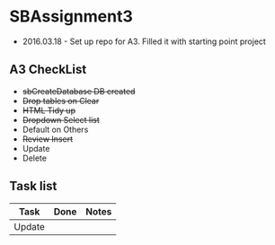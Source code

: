 # SBAssignment3

- 2016.03.18 - Set up repo for A3. Filled it with starting point project 

## A3 CheckList

- ~~sbCreateDatabase DB created~~ 
- ~~Drop tables on Clear~~
- ~~HTML Tidy up~~
- ~~Dropdown Select list~~
- Default on Others
- ~~Review Insert~~
- Update
- Delete

## Task list

|Task    | Done | Notes |
|--------|------|-------|
| Update |      |       |
